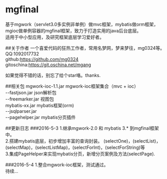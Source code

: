 # mgfinal
基于mgwork（servlet3.0多实例非单例）做mvc框架，mybatis做orm框架，mgioc做单例容器的mgfinal框架，致力于打造实用的java后台底层。<br/>
适用于中小型应用，及研究框架底层学习爱好者。

##关于作者
一个喜爱代码的狂热工作者，常用名梦网，梦来梦往，mg0324等。<br/>
QQ:1092017732<br/>
github:https://github.com/mg0324<br/>
gitoschina:https://git.oschina.net/mgang<br/>

如果觉得不错的话，别忘了给个star咯。thanks.<br/>

##相关包
mgwork-ioc-1.1.jar mgwork-ioc框架集合（mvc + ioc）<br/>
	--fastjson.jar json解析包<br/>
	--freemarker.jar 视图包<br/>
mybatis-xx.jar 	   mybatis框架(orm)<br/>
	--jsqlparser.jar <br/>
	--pagehelper.jar mybatis分页插件<br/>

##更新日志
###2016-5-3
1.继承mgwork-2.0 和 mybatis 3.* 到mgfinal框架中。<br/>
2.搭建mybatis底层，初步增加丰富的查询封装。
(selectOne)，(selectList)，(selectMap)，(selectListMap)，(selectForInt)，(selectForString)等<br/>
3.集成PageHelper来实现mybatis分页，新增分页案例及方法(selectPage).<br/>

###2016-5-4
1.整合mgwork-ioc框架，测试通过。<br/>
待续...
